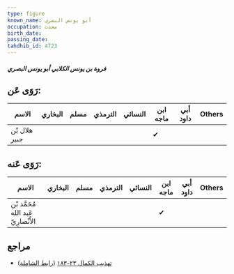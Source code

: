 ```yaml
---
type: figure
known_name: أبو يونس البصري
occupation: محدث
birth_date:
passing_date:
tahdhib_id: 4723
---
```

##### فروة بن يونس الكلابي أبو يونس البصري

## رَوَى عَن:
| الاسم         | البخاري | مسلم | الترمذي | النسائي | ابن ماجه | أبي داود | Others |
| ------------- | ------- | ---- | ------- | ------- | -------- | -------- | ------ |
| هلال بْن جبير |         |      |         |         | ✔        |          |        |
## رَوَى عَنه:
| الاسم                               | البخاري | مسلم | الترمذي | النسائي | ابن ماجه | أبي داود | Others |
| ----------------------------------- | ------- | ---- | ------- | ------- | -------- | -------- | ------ |
| مُحَمَّد بْن عَبد الله الأَنْصارِيّ |         |      |         |         | ✔        |          |        |
## مراجع
- [تهذيب الكمال ٢٣-١٨٣](obsidian://open?vault=Tahdhib-al-Kamal&file=Figures/٤٧٢٣-فروة%20بن%20يونس%20الكلابي%20أبو%20يونس%20البصري) ([رابط الشاملة](https://shamela.ws/book/3722/12070))